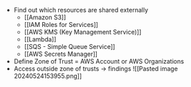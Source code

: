 - Find out which resources are shared externally
	- [[Amazon S3]]
	- [[IAM Roles for Services]]
	- [[AWS KMS (Key Management Service)]]
	- [[Lambda]]
	- [[SQS - Simple Queue Service]]
	- [[AWS Secrets Manager]]
- Define Zone of Trust = AWS Account or AWS Organizations
- Access outside zone of trusts
	-> findings
	![[Pasted image 20240524153955.png]]
	